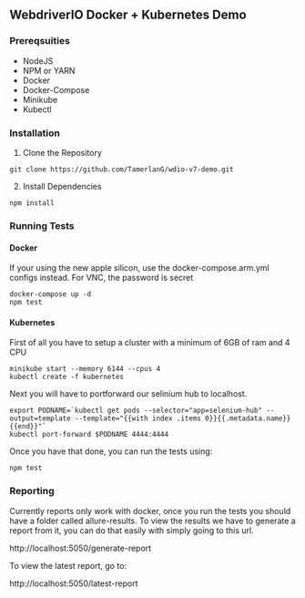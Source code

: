 ## WebdriverIO Docker + Kubernetes Demo

### Prereqsuities

- NodeJS
- NPM or YARN
- Docker
- Docker-Compose 
- Minikube
- Kubectl

### Installation
1. Clone the Repository

``` 
git clone https://github.com/TamerlanG/wdio-v7-demo.git 
```

2. Install Dependencies
```` 
npm install 
````

### Running Tests
#### Docker
If your using the new apple silicon, use the docker-compose.arm.yml configs instead.
For VNC, the password is secret
````
docker-compose up -d 
npm test
````

#### Kubernetes
First of all you have to setup a cluster with a minimum of 6GB of ram and 4 CPU    
````
minikube start --memory 6144 --cpus 4
kubectl create -f kubernetes
````
Next you will have to portforward our selinium hub to localhost. 
````
export PODNAME=`kubectl get pods --selector="app=selenium-hub" --output=template --template="{{with index .items 0}}{{.metadata.name}}{{end}}"`
kubectl port-forward $PODNAME 4444:4444
````
Once you have that done, you can run the tests using:
````
npm test
````

### Reporting
Currently reports only work with docker, once you run the tests you should have a folder called allure-results. To view the results we have to generate a report from it, you can do that easily with simply going to this url. 

http://localhost:5050/generate-report

To view the latest report, go to:

http://localhost:5050/latest-report